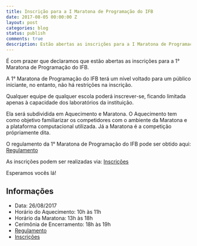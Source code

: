 ```yaml
---
title: Inscrição para a I Maratona de Programação do IFB
date: 2017-08-05 00:00:00 Z
layout: post
categories: blog
status: publish
comments: true
description: Estão abertas as inscrições para a I Maratona de Programação do IFB
---
```


É com prazer que declaramos que estão abertas as inscrições para a 1° Maratona de Programação do IFB.

A 1° Maratona de Programação do IFB terá um nível voltado para um público iniciante, no entanto, não há restrições na inscrição.

Qualquer equipe de qualquer escola poderá inscrever-se, ficando limitada apenas à capacidade dos laboratórios da instituição.

Ela será subdividida em Aquecimento e Maratona. O Aquecimento tem como objetivo familiarizar os competidores com o ambiente da Maratona e a plataforma computacional utilizada. Já a Maratona é a competição própriamente dita.

O regulamento da 1° Maratona de Programação do IFB pode ser obtido aqui: [Regulamento]({{sit.url/assets/Regulamento-1-Maratona-IFB.pdf}})

As inscrições podem ser realizadas via: [Inscrições](#)


Esperamos vocês lá!

## Informações
* Data: 26/08/2017
* Horário do Aquecimento: 10h às 11h
* Horário da Maratona: 13h às 18h
* Cerimônia de Encerramento: 18h às 19h
* [Regulamento]({{sit.url/assets/Regulamento-1-Maratona-IFB.pdf}})
* [Inscrições](#)
